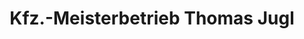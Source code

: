 ---
title: "Kfz.-Meisterbetrieb Thomas Jugl"
url: /wanfried/kfz-meisterbetrieb-thomas-jugl/
shop: Autowerkstatt
---